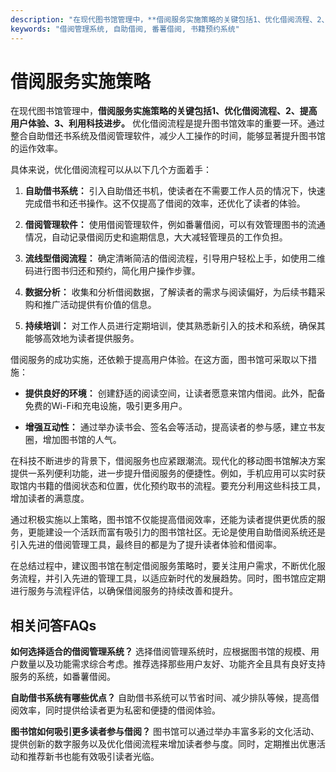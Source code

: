 ```yaml
---
description: "在现代图书馆管理中，**借阅服务实施策略的关键包括1、优化借阅流程、2、提高用户体验、3、利用科技进步。** 优化借阅流程是提升图书馆效率的重要一环。通过整合自助借还书系统及借阅管理软件，减少人工操作的时间，能够显著提升图书馆的运作效率。"
keywords: "借阅管理系统, 自助借阅, 番薯借阅, 书籍预约系统"
---
```

# 借阅服务实施策略

在现代图书馆管理中，**借阅服务实施策略的关键包括1、优化借阅流程、2、提高用户体验、3、利用科技进步。** 优化借阅流程是提升图书馆效率的重要一环。通过整合自助借还书系统及借阅管理软件，减少人工操作的时间，能够显著提升图书馆的运作效率。

具体来说，优化借阅流程可以从以下几个方面着手：

1. **自助借书系统：** 引入自助借还书机，使读者在不需要工作人员的情况下，快速完成借书和还书操作。这不仅提高了借阅的效率，还优化了读者的体验。
   
2. **借阅管理软件：** 使用借阅管理软件，例如番薯借阅，可以有效管理图书的流通情况，自动记录借阅历史和逾期信息，大大减轻管理员的工作负担。

3. **流线型借阅流程：** 确定清晰简洁的借阅流程，引导用户轻松上手，如使用二维码进行图书归还和预约，简化用户操作步骤。

4. **数据分析：** 收集和分析借阅数据，了解读者的需求与阅读偏好，为后续书籍采购和推广活动提供有价值的信息。

5. **持续培训：** 对工作人员进行定期培训，使其熟悉新引入的技术和系统，确保其能够高效地为读者提供服务。

借阅服务的成功实施，还依赖于提高用户体验。在这方面，图书馆可采取以下措施：

- **提供良好的环境：** 创建舒适的阅读空间，让读者愿意来馆内借阅。此外，配备免费的Wi-Fi和充电设施，吸引更多用户。

- **增强互动性：** 通过举办读书会、签名会等活动，提高读者的参与感，建立书友圈，增加图书馆的人气。

在科技不断进步的背景下，借阅服务也应紧跟潮流。现代化的移动图书馆解决方案提供一系列便利功能，进一步提升借阅服务的便捷性。例如，手机应用可以实时获取馆内书籍的借阅状态和位置，优化预约取书的流程。要充分利用这些科技工具，增加读者的满意度。

通过积极实施以上策略，图书馆不仅能提高借阅效率，还能为读者提供更优质的服务，更能建设一个活跃而富有吸引力的图书馆社区。无论是使用自助借阅系统还是引入先进的借阅管理工具，最终目的都是为了提升读者体验和借阅率。

在总结过程中，建议图书馆在制定借阅服务策略时，要关注用户需求，不断优化服务流程，并引入先进的管理工具，以适应新时代的发展趋势。同时，图书馆应定期进行服务与流程评估，以确保借阅服务的持续改善和提升。

## 相关问答FAQs

**如何选择适合的借阅管理系统？** 选择借阅管理系统时，应根据图书馆的规模、用户数量以及功能需求综合考虑。推荐选择那些用户友好、功能齐全且具有良好支持服务的系统，如番薯借阅。

**自助借书系统有哪些优点？** 自助借书系统可以节省时间、减少排队等候，提高借阅效率，同时提供给读者更为私密和便捷的借阅体验。

**图书馆如何吸引更多读者参与借阅？** 图书馆可以通过举办丰富多彩的文化活动、提供创新的数字服务以及优化借阅流程来增加读者参与度。同时，定期推出优惠活动和推荐新书也能有效吸引读者光临。
